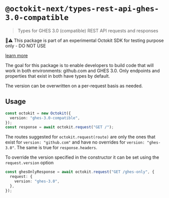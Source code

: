 # `@octokit-next/types-rest-api-ghes-3.0-compatible`

> Types for GHES 3.0 (compatible) REST API requests and responses

🚫⚠️ This package is part of an experimental Octokit SDK for testing purpose only - DO NOT USE

[learn more](https://github.com/octokit/octokit-next.js)

The goal for this package is to enable developers to build code that will work in both environments: github.com and GHES 3.0. Only endpoints and properties that exist in both have types by default.

The version can be overwritten on a per-request basis as needed.

## Usage

```ts
const octokit = new Octokit({
  version: "ghes-3.0-compatible",
});
const response = await octokit.request("GET /");
```

The routes suggested for `octokit.request(route)` are only the ones that exist for `version: "github.com"` and have no overrides for `version: "ghes-3.0"`. The same is true for `response.headers`.

To override the version specified in the constructor it can be set using the `request.version` option

```ts
const ghesOnlyResponse = await octokit.request("GET /ghes-only", {
  request: {
    version: "ghes-3.0",
  },
});
```
